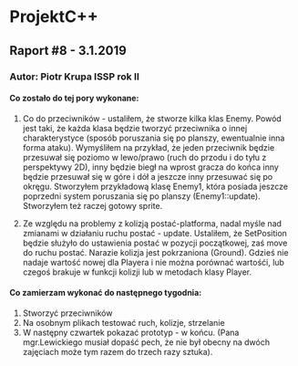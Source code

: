 # ProjektC++
## Raport #8 - 3.1.2019
### Autor: Piotr Krupa ISSP rok II

#### Co zostało do tej pory wykonane:
1. Co do przeciwników - ustaliłem, że stworze kilka klas Enemy. Powód jest taki, że każda klasa będzie tworzyć przeciwnika
o innej charakterystyce (sposób poruszania się po planszy, ewentualnie inna forma ataku). Wymyśliłem na przykład, że jeden
przeciwnik będzie przesuwał się poziomo w lewo/prawo (ruch do przodu i do tyłu z perspektywy 2D), inny będzie biegł na wprost
gracza do końca inny będzie przesuwał się w góre i dół a jeszcze inny przesuwać się po okręgu. Stworzyłem przykładową klasę
Enemy1, która posiada jeszcze poprzedni system poruszania się po planszy (Enemy1::update). Stworzyłem też raczej gotowy sprite.

2. Ze względu na problemy z kolizją postać-platforma, nadal myśle nad zmianami w działaniu ruchu postać - update. Ustaliłem, że
SetPosition będzie służyło do ustawienia postać w pozycji początkowej, zaś move do ruchu postać. Narazie kolizja jest pokrzaniona
(Ground). Gdzieś nie nadaje wartość nowej dla Playera i nie można porównać wartośći, lub czegoś brakuje w funkcji kolizji lub
w metodach klasy Player.

#### Co zamierzam wykonać do następnego tygodnia: 
1. Stworzyć przeciwników
2. Na osobnym plikach testować ruch, kolizje, strzelanie
3. W następny czwartek pokazać prototyp - w końcu. (Pana mgr.Lewickiego musiał dopaść pech, że nie był obecny na dwóch zajęciach
 może tym razem do trzech razy sztuka).
